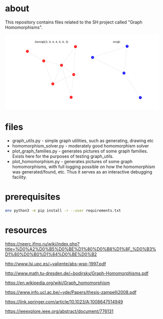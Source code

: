# about

This repository contains files related to the SH project called "Graph Homomorphisms".

![homomorphism](/images/homomorphism.png)

# files

* graph_utils.py - simple graph utilities, such as generating, drawing etc
* homomorphism_solver.py - moderately good homomorphism solver
* plot_graph_families.py - generates pictures of some graph families. Exists here for the purposes of testing graph_utils.
* plot_homomorphism.py - generates pictures of some graph homomorphisms, with full logging possible on how the homomorphism was generated/found, etc. Thus it serves as an interactive debugging facility.

# prerequisites

```bash
env python3 -m pip install -r --user requirements.txt
```

# resources

https://neerc.ifmo.ru/wiki/index.php?title=%D0%A2%D0%B5%D0%BE%D1%80%D0%B8%D1%8F_%D0%B3%D1%80%D0%B0%D1%84%D0%BE%D0%B2

http://www.lsi.upc.es/~valiente/abs-wsp-1997.pdf

http://www.math.tu-dresden.de/~bodirsky/Graph-Homomorphisms.pdf

https://en.wikipedia.org/wiki/Graph_homomorphism

https://www.info.ucl.ac.be/~yde/Papers/thesis-zampelli2008.pdf

https://link.springer.com/article/10.1023/A:1008647514949

https://ieeexplore.ieee.org/abstract/document/776131